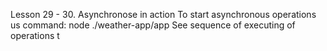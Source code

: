 Lesson 29 - 30.
Asynchronose in action
To start asynchronous operations us command: node ./weather-app/app
See sequence of executing of operations t